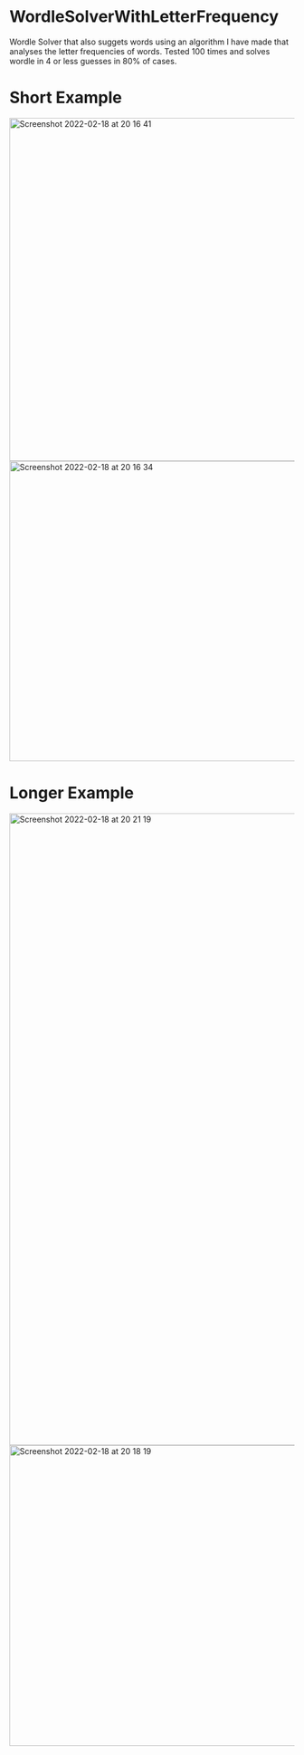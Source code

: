 # WordleSolverWithLetterFrequency
Wordle Solver that also suggets words using an algorithm I have made that analyses the letter frequencies of words. Tested 100 times and solves wordle in 4 or less guesses in 80% of cases.

# Short Example 

<img width="606" alt="Screenshot 2022-02-18 at 20 16 41" src="https://user-images.githubusercontent.com/53832520/154756101-6117bff4-eaf9-4b30-b0e4-ccd5054e4b8e.png">

<img width="530" alt="Screenshot 2022-02-18 at 20 16 34" src="https://user-images.githubusercontent.com/53832520/154756117-9643549c-cbf7-4cda-8898-3f6f70edba60.png">


# Longer Example
<img width="1116" alt="Screenshot 2022-02-18 at 20 21 19" src="https://user-images.githubusercontent.com/53832520/154756231-a318c01f-40ca-4deb-9e5d-1819a66d7f5d.png">

<img width="531" alt="Screenshot 2022-02-18 at 20 18 19" src="https://user-images.githubusercontent.com/53832520/154756238-4698d35b-2ede-4738-9b16-9a108ee342c6.png">

